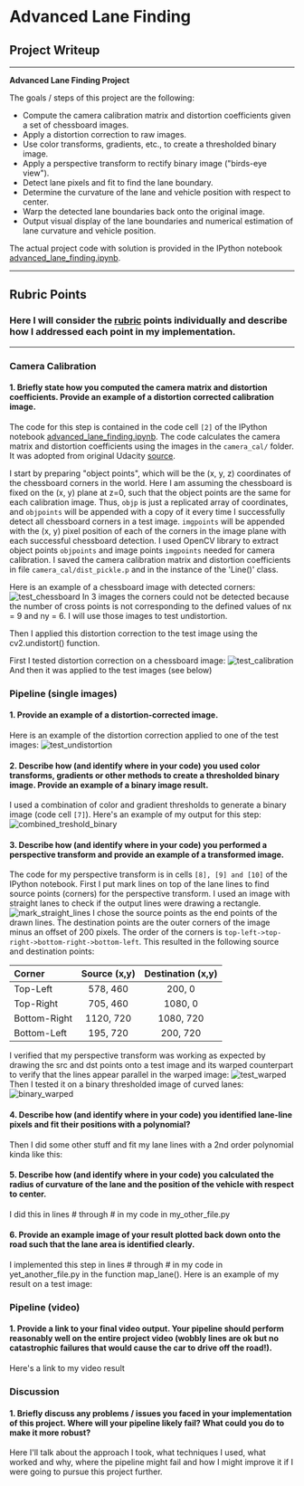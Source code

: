 
# **Advanced Lane Finding**

## Project Writeup

---

**Advanced Lane Finding Project**

The goals / steps of this project are the following:
* Compute the camera calibration matrix and distortion coefficients given a set of chessboard images.
* Apply a distortion correction to raw images.
* Use color transforms, gradients, etc., to create a thresholded binary image.
* Apply a perspective transform to rectify binary image ("birds-eye view").
* Detect lane pixels and fit to find the lane boundary.
* Determine the curvature of the lane and vehicle position with respect to center.
* Warp the detected lane boundaries back onto the original image.
* Output visual display of the lane boundaries and numerical estimation of lane curvature and vehicle position.

The actual project code with solution is provided in the IPython notebook [advanced_lane_finding.ipynb](advanced_lane_finding.ipynb).

---

## Rubric Points
### Here I will consider the [rubric](https://review.udacity.com/#!/rubrics/571/view) points individually and describe how I addressed each point in my implementation.  

---

### Camera Calibration

#### 1. Briefly state how you computed the camera matrix and distortion coefficients. Provide an example of a distortion corrected calibration image.

The code for this step is contained in the code cell `[2]` of the IPython notebook [advanced_lane_finding.ipynb](advanced_lane_finding.ipynb). The code calculates the camera matrix and distortion coefficients using the images in the `camera_cal/` folder. It was adopted from original Udacity [source](https://github.com/udacity/CarND-Camera-Calibration).

I start by preparing "object points", which will be the (x, y, z) coordinates of the chessboard corners in the world. Here I am assuming the chessboard is fixed on the (x, y) plane at z=0, such that the object points are the same for each calibration image. Thus, `objp` is just a replicated array of coordinates, and `objpoints` will be appended with a copy of it every time I successfully detect all chessboard corners in a test image. `imgpoints` will be appended with the (x, y) pixel position of each of the corners in the image plane with each successful chessboard detection. I used OpenCV library to extract object points `objpoints` and image points `imgpoints` needed for camera calibration. I saved the camera calibration matrix and distortion coefficients in file `camera_cal/dist_pickle.p` and in the instance of the 'Line()' class.

Here is an example of a chessboard image with detected corners:
![test_chessboard](output_images/test_chessboard.jpg)
In 3 images the corners could not be detected because the number of cross points is not corresponding to the defined values of nx = 9 and ny = 6. I will use those images to test undistortion.

Then I applied this distortion correction to the test image using the cv2.undistort() function. 

First I tested distortion correction on a chessboard image:
![test_calibration](output_images/test_calibration.jpg)
And then it was applied to the test images (see below)


### Pipeline (single images)

#### 1. Provide an example of a distortion-corrected image.

Here is an example of the distortion correction applied to one of the test images:
![test_undistortion](output_images/test_undistortion.jpg)

#### 2. Describe how (and identify where in your code) you used color transforms, gradients or other methods to create a thresholded binary image. Provide an example of a binary image result.

I used a combination of color and gradient thresholds to generate a binary image (code cell `[7]`). Here's an example of my output for this step:
![combined_treshold_binary](output_images/combined_treshold_binary.jpg)

#### 3. Describe how (and identify where in your code) you performed a perspective transform and provide an example of a transformed image.

The code for my perspective transform is in cells `[8], [9] and [10]` of the IPython notebook. 
First I put mark lines on top of the lane lines to find source points (corners) for the perspective transform. I used an image with straight lanes to check if the output lines were drawing a rectangle.
![mark_straight_lines](output_images/mark_straight_lines.jpg)
I chose the source points as the end points of the drawn lines. The destination points are the outer corners of the image minus an offset of 200 pixels. The order of the corners is `top-left->top-right->bottom-right->bottom-left`. This resulted in the following source and destination points:

| Corner | Source (x,y) | Destination (x,y) | 
|:-------|:------:|:-----------:| 
|Top-Left|578, 460|200, 0|
|Top-Right|705, 460|1080, 0|
|Bottom-Right|1120, 720|1080, 720|
|Bottom-Left|195, 720|200, 720|

I verified that my perspective transform was working as expected by drawing the src and dst points onto a test image and its warped counterpart to verify that the lines appear parallel in the warped image:
![test_warped](output_images/test_warped.jpg)
Then I tested it on a binary thresholded image of curved lanes:
![binary_warped](output_images/binary_warped.jpg)

#### 4. Describe how (and identify where in your code) you identified lane-line pixels and fit their positions with a polynomial?

Then I did some other stuff and fit my lane lines with a 2nd order polynomial kinda like this:

#### 5. Describe how (and identify where in your code) you calculated the radius of curvature of the lane and the position of the vehicle with respect to center.

I did this in lines # through # in my code in my_other_file.py

#### 6. Provide an example image of your result plotted back down onto the road such that the lane area is identified clearly.

I implemented this step in lines # through # in my code in yet_another_file.py in the function map_lane(). Here is an example of my result on a test image:

### Pipeline (video)

#### 1. Provide a link to your final video output. Your pipeline should perform reasonably well on the entire project video (wobbly lines are ok but no catastrophic failures that would cause the car to drive off the road!).

Here's a link to my video result

### Discussion

#### 1. Briefly discuss any problems / issues you faced in your implementation of this project. Where will your pipeline likely fail? What could you do to make it more robust?

Here I'll talk about the approach I took, what techniques I used, what worked and why, where the pipeline might fail and how I might improve it if I were going to pursue this project further.
